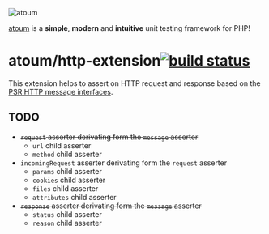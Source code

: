 ![atoum](http://downloads.atoum.org/images/logo.png)

[atoum](http://atoum.org/) is a **simple**, **modern** and **intuitive** unit
testing framework for PHP!

# atoum/http-extension[![build status](https://travis-ci.org/atoum/http-extension.svg?branch=master)](https://travis-ci.org/atoum/http-extension)

This extension helps to assert on HTTP request and response based on the [PSR
HTTP message interfaces](https://github.com/php-fig/fig-standards/blob/master/proposed/http-message.md).


## TODO

* ~~`request` asserter derivating form the `message` asserter~~
    * `url` child asserter
    * `method` child asserter
* `incomingRequest` asserter derivating form the `request` asserter
    * `params` child asserter
    * `cookies` child asserter
    * `files` child asserter
    * `attributes` child asserter
* ~~`response` asserter derivating form the `message` asserter~~
    * `status` child asserter
    * `reason` child asserter

